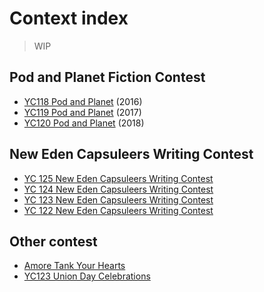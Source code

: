 # Context index

> WIP


## Pod and Planet Fiction Contest

- [YC118 Pod and Planet](./contest/podandplanet2016.md) (2016)
- [YC119 Pod and Planet](./contest/podandplanet2017.md) (2017)
- [YC120 Pod and Planet](./contest/podandplanet2018.md) (2018)


## New Eden Capsuleers Writing Contest

- [YC 125 New Eden Capsuleers Writing Contest](./index.md)
- [YC 124 New Eden Capsuleers Writing Contest](./index.md)
- [YC 123 New Eden Capsuleers Writing Contest](./index.md)
- [YC 122 New Eden Capsuleers Writing Contest](./index.md)

## Other contest

- [Amore Tank Your Hearts](./index.md)
- [YC123 Union Day Celebrations](./index.md)